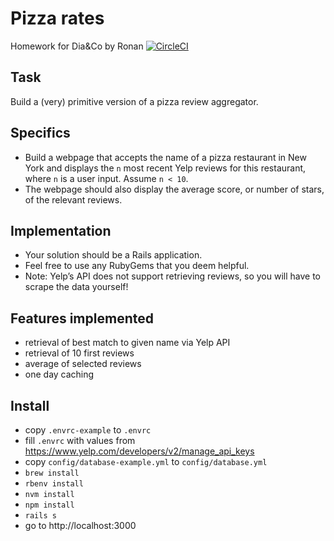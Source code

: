 # Pizza rates

Homework for Dia&Co by Ronan
[![CircleCI](https://circleci.com/bb/capripot/pizza_dia.svg?style=svg)](https://circleci.com/bb/capripot/pizza_dia)

## Task

Build a (very) primitive version of a pizza review aggregator.

## Specifics

* Build a webpage that accepts the name of a pizza restaurant in New York and displays the `n` most recent Yelp reviews for this restaurant, where `n` is a user input. Assume `n < 10`.
* The webpage should also display the average score, or number of stars, of the relevant reviews.

## Implementation

* Your solution should be a Rails application.
* Feel free to use any RubyGems that you deem helpful.
* Note: Yelp’s API does not support retrieving reviews, so you will have to scrape the data yourself!


## Features implemented

- retrieval of best match to given name via Yelp API
- retrieval of 10 first reviews
- average of selected reviews
- one day caching

## Install

- copy `.envrc-example` to `.envrc`
- fill `.envrc` with values from https://www.yelp.com/developers/v2/manage_api_keys
- copy `config/database-example.yml` to `config/database.yml`
- `brew install`
- `rbenv install`
- `nvm install`
- `npm install`
- `rails s`
- go to http://localhost:3000
